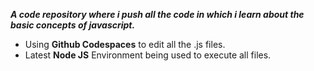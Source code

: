 ***A code repository where i push all the code in which i learn about the basic concepts of javascript.***
* Using **Github Codespaces** to edit all the .js files.
* Latest **Node JS** Environment being used to execute all files.
